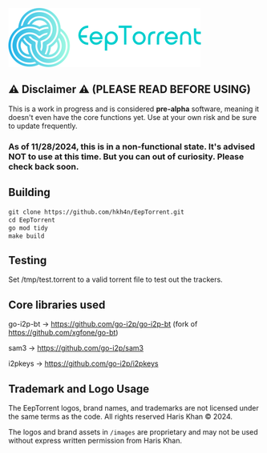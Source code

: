 ![Alt text](images/EepTorrentLogo.png)

## ⚠️ Disclaimer ⚠️ (PLEASE READ BEFORE USING)
This is a work in progress and is considered **pre-alpha** software, meaning it doesn't even have the core functions yet. Use at your own risk and be sure to update frequently.

### As of 11/28/2024, this is in a non-functional state. It's advised NOT to use at this time. But you can out of curiosity. Please check back soon.

## Building

```shell
git clone https://github.com/hkh4n/EepTorrent.git
cd EepTorrent
go mod tidy
make build
```

## Testing

Set /tmp/test.torrent to a valid torrent file to test out the trackers.

## Core libraries used

go-i2p-bt -> https://github.com/go-i2p/go-i2p-bt (fork of https://github.com/xgfone/go-bt)

sam3 -> https://github.com/go-i2p/sam3

i2pkeys -> https://github.com/go-i2p/i2pkeys

## Trademark and Logo Usage

The EepTorrent logos, brand names, and trademarks are not licensed under the same terms as the code. All rights reserved Haris Khan © 2024.

The logos and brand assets in `/images` are proprietary and may not be used without express written permission from Haris Khan.